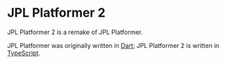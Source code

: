 # JPL Platformer 2
JPL Platformer 2 is a remake of JPL Platformer.

JPL Platformer was originally written in [Dart](https://www.dartlang.org/); JPL Platformer 2 is written in [TypeScript](https://www.typescriptlang.org/).
